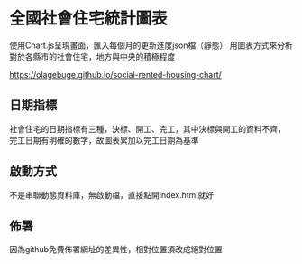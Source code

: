 # 全國社會住宅統計圖表
使用Chart.js呈現畫面，匯入每個月的更新進度json檔（靜態）
用圖表方式來分析對於各縣市的社會住宅，地方與中央的積極程度

https://olagebuge.github.io/social-rented-housing-chart/

## 日期指標
社會住宅的日期指標有三種，決標、開工、完工，其中決標與開工的資料不齊，
完工日期有明確的數字，故圖表累加以完工日期為基準

## 啟動方式
不是串聯動態資料庫，無啟動檔，直接點開index.html就好

## 佈署
因為github免費佈署網址的差異性，相對位置須改成絕對位置